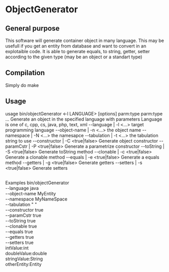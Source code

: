 # ObjectGenerator
## General purpose
This software will generate container object in many language. This may be
usefull if you get an entity from database and want to convert in an explotaible
code.
It is able to generate equals, to string, getter, setter according to the given
type (may be an object or a standart type)

## Compilation
Simply do make

## Usage
usage bin/objectGenerator <-l LANGUAGE> [options] parm:type parm:type ...
Generate an object in the specified language with parameters
Language is one of c, cpp, cs, java, php, text, xml
--language    | -l <...>        target programming language
--object-name | -n <...>        the object name
--namespace   | -N <...>        the namesapce
--tabulation  | -t <...>        the tabulation string to use
--constructor | -C <true|false> Generate object constructor
--paramCstr   | -P <true|false> Generate a parametrize constructor
--toString    | -S <true|false> Generate toString method
--clonable    | -c <true|false> Generate a clonable method
--equals      | -e <true|false> Generate a equals method
--getters     | -g <true|false> Generate getters
--setters     | -s <true|false> Generate setters

##
Examples
	bin/objectGenerator \
		--language java \
		--object-name MyEntity \
		--namespace MyNameSpace \
		--tabulation "  " \
		--constructor true \
		--paramCstr true \
		--toString true \
		--clonable true \
		--equals true \
		--getters true \
		--setters true \
		intValue:int \
		doubleValue:double \
		stringValue:String \
		otherEntity:Entity
